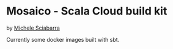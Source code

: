 # Mosaico - Scala Cloud build kit

by [Michele Sciabarra](http://michele.sciabarra.com)

Currently some docker images built with sbt.




